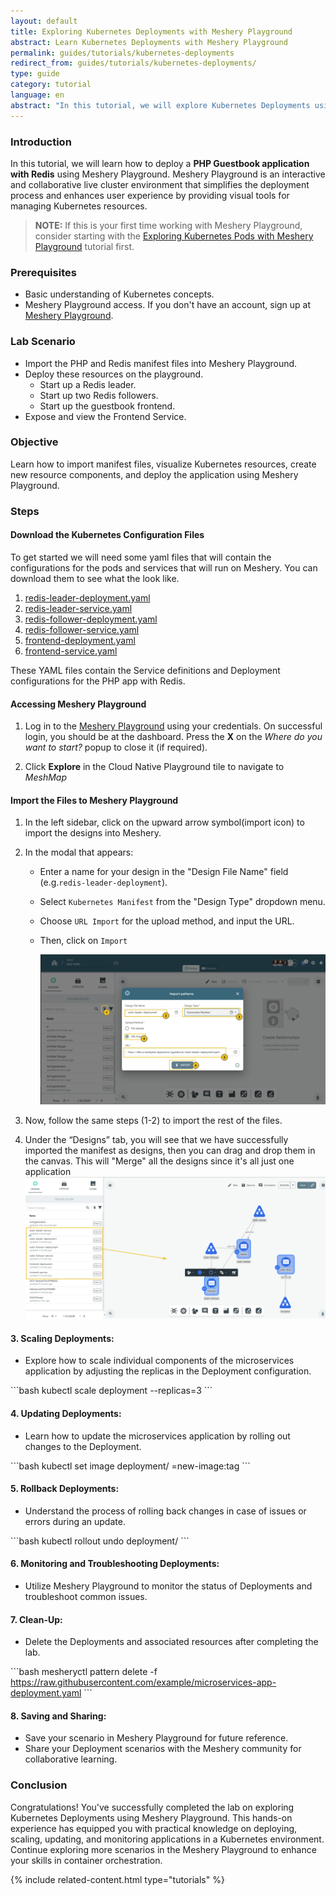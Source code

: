 ```yaml
---
layout: default
title: Exploring Kubernetes Deployments with Meshery Playground
abstract: Learn Kubernetes Deployments with Meshery Playground
permalink: guides/tutorials/kubernetes-deployments
redirect_from: guides/tutorials/kubernetes-deployments/
type: guide
category: tutorial
language: en
abstract: "In this tutorial, we will explore Kubernetes Deployments using Meshery Playground, an interactive live cluster environment, to perform hands-on labs for deploying and managing applications."
---
```


### Introduction

In this tutorial, we will learn how to deploy a **PHP Guestbook application with Redis** using Meshery Playground. Meshery Playground is an interactive and collaborative live cluster environment that simplifies the deployment process and enhances user experience by providing visual tools for managing Kubernetes resources.

> **NOTE:** If this is your first time working with Meshery Playground, consider starting with the [Exploring Kubernetes Pods with Meshery Playground](https://docs.meshery.io/guides/tutorials/kubernetes-pods) tutorial first.

### Prerequisites
- Basic understanding of Kubernetes concepts.
- Meshery Playground access. If you don't have an account, sign up at [Meshery Playground](https://meshery.layer5.io/play).

### Lab Scenario
- Import the PHP and Redis manifest files into Meshery Playground.
- Deploy these resources on the playground.
    - Start up a Redis leader.
    - Start up two Redis followers.
    - Start up the guestbook frontend.
- Expose and view the Frontend Service.


### Objective
Learn how to import manifest files, visualize Kubernetes resources, create new resource components, and deploy the application using Meshery Playground.


### Steps

#### Download the Kubernetes Configuration Files

To get started we will need some yaml files that will contain the configurations for the pods and services that will run on Meshery. You can download them to see what the look like.
1. [redis-leader-deployment.yaml](https://k8s.io/examples/application/guestbook/redis-leader-deployment.yaml)
2. [redis-leader-service.yaml](https://k8s.io/examples/application/guestbook/redis-leader-service.yaml)
3. [redis-follower-deployment.yaml](https://k8s.io/examples/application/guestbook/redis-follower-deployment.yaml)
4. [redis-follower-service.yaml](https://k8s.io/examples/application/guestbook/redis-follower-service.yaml)
5. [frontend-deployment.yaml](https://k8s.io/examples/application/guestbook/frontend-deployment.yaml)
6. [frontend-service.yaml](https://k8s.io/examples/application/guestbook/frontend-service.yaml)

These YAML files contain the Service definitions and Deployment configurations for the PHP app with Redis.

#### Accessing Meshery Playground

1. Log in to the [Meshery Playground](https://meshery.layer5.io/) using your credentials. On successful login, you should be at the dashboard. Press the **X** on the _Where do you want to start?_ popup to close it (if required).

2. Click **Explore** in the Cloud Native Playground tile to navigate to _MeshMap_


#### Import the Files to Meshery Playground

1. In the left sidebar, click on the upward arrow symbol(import icon) to import the designs into Meshery.

2. In the modal that appears:
   - Enter a name for your design in the "Design File Name" field (e.g.`redis-leader-deployment`).

   - Select `Kubernetes Manifest` from the "Design Type" dropdown menu.

   - Choose `URL Import` for the upload method, and input the URL.

   - Then, click on `Import`

        ![Import redis-leader-deployment](./screenshots/redis-leader-deployment.png)

3. Now, follow the same steps (1-2) to import the rest of the files.

4. Under the “Designs” tab, you will see that we have successfully imported the manifest as designs, then you can drag and drop them in the canvas. This will "Merge" all the designs since it's all just one application
    ![merging all designs](./screenshots/app-canvas.png)




#### 3. **Scaling Deployments:**
  - Explore how to scale individual components of the microservices application by adjusting the replicas in the Deployment configuration.

\```bash
kubectl scale deployment <deployment-name> --replicas=3
\```

#### 4. **Updating Deployments:**
   - Learn how to update the microservices application by rolling out changes to the Deployment.

\```bash
kubectl set image deployment/<deployment-name> <container-name>=new-image:tag
\```

#### 5. **Rollback Deployments:**
   - Understand the process of rolling back changes in case of issues or errors during an update.

\```bash
kubectl rollout undo deployment/<deployment-name>
\```

#### 6. **Monitoring and Troubleshooting Deployments:**
  - Utilize Meshery Playground to monitor the status of Deployments and troubleshoot common issues.

#### 7. **Clean-Up:**
  - Delete the Deployments and associated resources after completing the lab.

\```bash
mesheryctl pattern delete -f https://raw.githubusercontent.com/example/microservices-app-deployment.yaml
\```

#### 8. **Saving and Sharing:**
   - Save your scenario in Meshery Playground for future reference.
  - Share your Deployment scenarios with the Meshery community for collaborative learning.

### Conclusion
Congratulations! You've successfully completed the lab on exploring Kubernetes Deployments using Meshery Playground. This hands-on experience has equipped you with practical knowledge on deploying, scaling, updating, and monitoring applications in a Kubernetes environment. Continue exploring more scenarios in the Meshery Playground to enhance your skills in container orchestration.

{% include related-content.html type="tutorials" %}